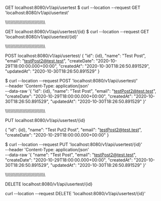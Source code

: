 GET localhost:8080/v1/api/usertest
$ curl --location --request GET 'localhost:8080/v1/api/usertest'

\\\\\\\\\\\\\\\\\\\\\\\\\\\\\\\\\\\\\\\\\\\\\\\\\\\\\\\\\\\

GET localhost:8080/v1/api/usertest/{id}
$ curl --location --request GET 'localhost:8080/v1/api/usertest/{id}'

\\\\\\\\\\\\\\\\\\\\\\\\\\\\\\\\\\\\\\\\\\\\\\\\\\\\\\\\\\\

POST localhost:8080/v1/api/usertest/
{
    "id": {id},
    "name": "Test Post",
    "email": "testPost2@test.test",
    "createDate": "2020-10-29T18:00:00.000+00:00",
    "createdAt": "2020-10-30T18:26:50.891529",
    "updatedAt": "2020-10-30T18:26:50.891529"
}

$ curl --location --request POST 'localhost:8080/v1/api/usertest/' \
--header 'Content-Type: application/json' \
--data-raw '{
    "id": {id},
        "name": "Test Post",
        "email": "testPost2@test.test",
        "createDate": "2020-10-29T18:00:00.000+00:00",
        "createdAt": "2020-10-30T18:26:50.891529",
        "updatedAt": "2020-10-30T18:26:50.891529"
}'

\\\\\\\\\\\\\\\\\\\\\\\\\\\\\\\\\\\\\\\\\\\\\\\\\\\\\\\\\\\

PUT localhost:8080/v1/api/usertest/{id}

{
        "id": {id},
        "name": "Test Put2 Post",
        "email": "testPost2@test.test",
        "createDate": "2020-10-29T18:00:00.000+00:00"
    }

$ curl --location --request PUT 'localhost:8080/v1/api/usertest/{id}' \
--header 'Content-Type: application/json' \
--data-raw '{
  "name": "Test Post",
        "email": "testPost2@test.test",
        "createDate": "2020-10-29T18:00:00.000+00:00",
        "createdAt": "2020-10-30T18:26:50.891529",
        "updatedAt": "2020-10-30T18:26:50.891529"
}'

\\\\\\\\\\\\\\\\\\\\\\\\\\\\\\\\\\\\\\\\\\\\\\\\\\\\\\\\\\\

DELETE localhost:8080/v1/api/usertest/{id}

curl --location --request DELETE 'localhost:8080/v1/api/usertest/{id}'

